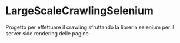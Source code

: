 # LargeScaleCrawlingSelenium

Progetto per effettuare il crawling sfruttando la libreria selenium per il server side rendering delle pagine.